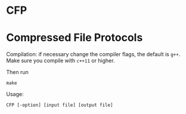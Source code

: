 # CFP
# Compressed File Protocols

Compilation: if necessary change the compiler flags, the default is `g++`. Make sure you compile with `c++11` or higher.

Then run
```
make
```

Usage:
```
CFP [-option] [input file] [output file]
```
